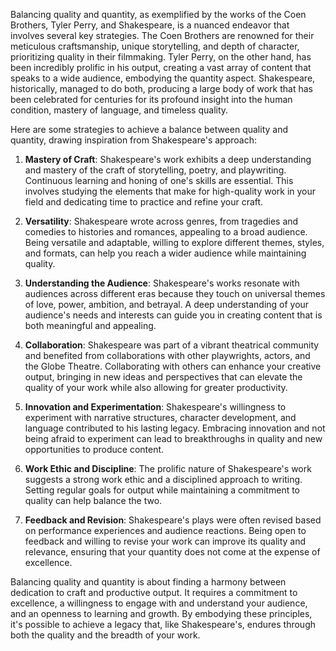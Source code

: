 Balancing quality and quantity, as exemplified by the works of the Coen Brothers, Tyler Perry, and Shakespeare, is a nuanced endeavor that involves several key strategies. The Coen Brothers are renowned for their meticulous craftsmanship, unique storytelling, and depth of character, prioritizing quality in their filmmaking. Tyler Perry, on the other hand, has been incredibly prolific in his output, creating a vast array of content that speaks to a wide audience, embodying the quantity aspect. Shakespeare, historically, managed to do both, producing a large body of work that has been celebrated for centuries for its profound insight into the human condition, mastery of language, and timeless quality.

Here are some strategies to achieve a balance between quality and quantity, drawing inspiration from Shakespeare's approach:

1. **Mastery of Craft**: Shakespeare's work exhibits a deep understanding and mastery of the craft of storytelling, poetry, and playwriting. Continuous learning and honing of one's skills are essential. This involves studying the elements that make for high-quality work in your field and dedicating time to practice and refine your craft.

2. **Versatility**: Shakespeare wrote across genres, from tragedies and comedies to histories and romances, appealing to a broad audience. Being versatile and adaptable, willing to explore different themes, styles, and formats, can help you reach a wider audience while maintaining quality.

3. **Understanding the Audience**: Shakespeare's works resonate with audiences across different eras because they touch on universal themes of love, power, ambition, and betrayal. A deep understanding of your audience's needs and interests can guide you in creating content that is both meaningful and appealing.

4. **Collaboration**: Shakespeare was part of a vibrant theatrical community and benefited from collaborations with other playwrights, actors, and the Globe Theatre. Collaborating with others can enhance your creative output, bringing in new ideas and perspectives that can elevate the quality of your work while also allowing for greater productivity.

5. **Innovation and Experimentation**: Shakespeare's willingness to experiment with narrative structures, character development, and language contributed to his lasting legacy. Embracing innovation and not being afraid to experiment can lead to breakthroughs in quality and new opportunities to produce content.

6. **Work Ethic and Discipline**: The prolific nature of Shakespeare's work suggests a strong work ethic and a disciplined approach to writing. Setting regular goals for output while maintaining a commitment to quality can help balance the two.

7. **Feedback and Revision**: Shakespeare's plays were often revised based on performance experiences and audience reactions. Being open to feedback and willing to revise your work can improve its quality and relevance, ensuring that your quantity does not come at the expense of excellence.

Balancing quality and quantity is about finding a harmony between dedication to craft and productive output. It requires a commitment to excellence, a willingness to engage with and understand your audience, and an openness to learning and growth. By embodying these principles, it's possible to achieve a legacy that, like Shakespeare's, endures through both the quality and the breadth of your work.
